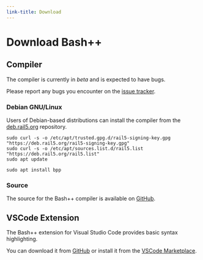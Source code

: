 ```yaml
---
link-title: Download
---
```


# Download Bash++

## Compiler

The compiler is currently in *beta* and is expected to have bugs.

Please report any bugs you encounter on the [issue tracker](https://github.com/rail5/bashpp/issues).

### Debian GNU/Linux

Users of Debian-based distributions can install the compiler from the [deb.rail5.org](https://deb.rail5.org) repository.

```shell
sudo curl -s -o /etc/apt/trusted.gpg.d/rail5-signing-key.gpg "https://deb.rail5.org/rail5-signing-key.gpg"
sudo curl -s -o /etc/apt/sources.list.d/rail5.list "https://deb.rail5.org/rail5.list"
sudo apt update

sudo apt install bpp
```

### Source

The source for the Bash++ compiler is available on [GitHub](https://github.com/rail5/bashpp).

## VSCode Extension

The Bash++ extension for Visual Studio Code provides basic syntax highlighting.

You can download it from [GitHub](https://github.com/rail5/bashpp/releases/) or install it from the [VSCode Marketplace](https://marketplace.visualstudio.com/items?itemName=rail5.bashpp).
